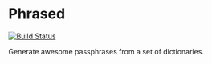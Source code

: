 # Phrased

[![Build Status](https://travis-ci.org/phrased-org/phrased.svg?branch=master)](https://travis-ci.org/phrased-org/phrased)

Generate awesome passphrases from a set of dictionaries.


